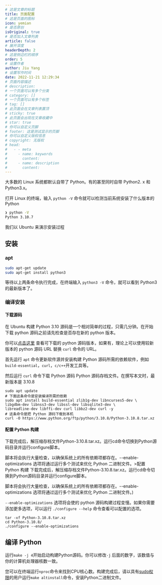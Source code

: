 ```yaml
---
# 这是文章的标题
title: 页面配置
# 这是页面的图标
icon: yemian
# 是否原创
isOriginal: true
# 是否加入文章列表
article: false
# 展开深度
headerDepth: 2
# 这是侧边栏的顺序
order: 5
# 设置作者
author: Jiu Yang
# 设置写作时间
date: 2022-11-21 12:29:34
# 页面内容描述
# description: 
# 一个页面可以有多个分类
# category: []
# 一个页面可以有多个标签
# tag: []
# 此页面会在文章列表置顶
# sticky: true
# 此页面会出现在文章收藏中
# star: true
# 你可以自定义页脚
# footer: 这是测试显示的页脚
# 你可以自定义版权信息
# copyright: 无版权
# head:
#   - - meta
#     - name: keywords
#       content: 
#     - name: description
#       content: 
---
```


大多数的 Linux 系统都默认自带了 Python。有的甚至同时自带 Python2. x 和 Python3.x。

打开 Linux 的终端，输入 `python -V` 命令就可以检测当前系统安装了什么版本的 Python

```bash
❯ python -V
Python 3.10.7
```

我们以 Ubuntu  来演示安装过程

## 安装

### apt

```bash
sudo apt-get update
sudo apt-get install python3
```

等待以上两条命令执行完成，在终端输入 `python3 -V` 命令，就可以看到 Python3 的最新版本了。

### 编译安装

#### 下载源码

在 Ubuntu 构建 Python 3.10 源码是一个相对简单的过程，只需几分钟。在开始下载 python 源码之前请先检查是否存在新的 python 版本。

你可以[点击这里](https://www.python.org/downloads/source/) 查看可下载的 python 源码版本，如果有，理论上可以使用较新版本的 python 源码 URL 替换 `curl` 命令的 URL。

首先运行 `apt`  命令更新软件源并安装构建 Python 源码所需的依赖软件，例如 `build-essential`，`curl`，`c/c++`开发工具等。

然后运行 `curl` 命令下载 Python 源码 Python 源码存档文件。在撰写本文时，最新版本是 3.10.8

```shell
sudo apt update
# 下面这条命令是安装编译所需的依赖
sudo apt install build-essential zlib1g-dev libncurses5-dev \
libgdbm-dev libnss3-dev libssl-dev libsqlite3-dev \
libreadline-dev libffi-dev curl libbz2-dev curl -y
# 这条命令是把 Python 源码下载到本机
curl -O https://www.python.org/ftp/python/3.10.8/Python-3.10.8.tar.xz
```

#### 配置 Python 构建

下载完成后，解压缩存档文件Python-3.10.8.tar.xz。运行cd命令切换到Python源码目录并运行configure脚本。

脚本将会执行大量检查，以确保系统上的所有依赖项都存在。--enable-optimizations 选项将通过运行多个测试来优化 Python 二进制文件。>配置 Python 构建
下载完成后，解压缩存档文件Python-3.10.8.tar.xz。运行cd命令切换到Python源码目录并运行configure脚本。

脚本将会执行大量检查，以确保系统上的所有依赖项都存在。--enable-optimizations 选项将通过运行多个测试来优化 Python 二进制文件。)

`--enable-optimizations` 选项将会使的 python 源码构建过程变慢。如果你需要添加更多选项，可以运行 `./configure --help` 命令查看可以配置的选项。

```shell
tar -xf Python-3.10.8.tar.xz
cd Python-3.10.8/
./configure --enable-optimizations
```

## 编译 Python

运行`make -j 4`开始启动构建Python源码。你可以修改`-j` 后面的数字，该数值与你的计算机处理器核数一致。

您可以在终端运行`nproc`命令来找到CPU核心数。构建完成后，请以具有[sudo权限](https://www.myfreax.com/how-to-create-a-sudo-user-on-debian/)的用户运行`make altinstall`命令，安装Python二进制文件。